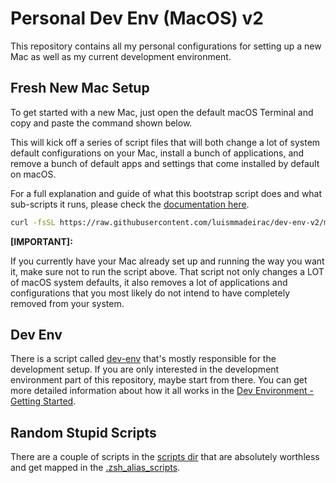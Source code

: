 # Personal Dev Env (MacOS) v2

This repository contains all my personal configurations for setting up a new Mac as well as my current development environment.

## Fresh New Mac Setup

To get started with a new Mac, just open the default macOS Terminal and copy and paste the command shown below.

This will kick off a series of script files that will both change a lot of system default configurations on your Mac, install a bunch of applications, and remove a bunch of default apps and settings that come installed by default on macOS.

For a full explanation and guide of what this bootstrap script does and what sub-scripts it runs, please check the [documentation here](./).

```bash
curl -fsSL https://raw.githubusercontent.com/luismmadeirac/dev-env-v2/main/setup/bootstrap.sh | bash
```

**[IMPORTANT]:**

If you currently have your Mac already set up and running the way you want it, make sure not to run the script above. That script not only changes a LOT of macOS system defaults, it also removes a lot of applications and configurations that you most likely do not intend to have completely removed from your system.

## Dev Env

There is a script called [dev-env](./) that's mostly responsible for the development setup. If you are only interested in the development environment part of this repository, maybe start from there. You can get more detailed information about how it all works in the [Dev Environment - Getting Started](./).

## Random Stupid Scripts

There are a couple of scripts in the [scripts dir](./env/.local/scripts) that are absolutely worthless and get mapped in the [.zsh_alias_scripts]().
